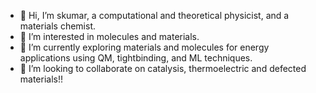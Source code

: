- 👋 Hi, I’m skumar, a computational and theoretical physicist, and a materials chemist.
- 👀 I’m interested in molecules and materials.
- 🌱 I’m currently exploring materials and molecules for energy applications using QM, tightbinding, and ML techniques.
- 💞️ I’m looking to collaborate on catalysis, thermoelectric and defected materials!!
